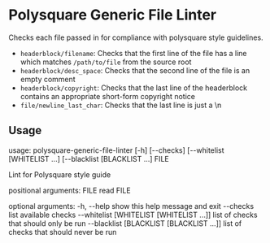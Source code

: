Polysquare Generic File Linter
==============================

Checks each file passed in for compliance with polysquare style guidelines.

* `headerblock/filename`: Checks that the first line of the file has a line
                          which matches `/path/to/file` from the source root
* `headerblock/desc_space`: Checks that the second line of the file is an
                            empty comment
* `headerblock/copyright`: Checks that the last line of the headerblock
                           contains an appropriate short-form copyright
                           notice
* `file/newline_last_char`: Checks that the last line is just a \n

Usage
-----

  usage: polysquare-generic-file-linter [-h] [--checks]
                                        [--whitelist [WHITELIST ...]
                                        [--blacklist [BLACKLIST ...]
                                        FILE

  Lint for Polysquare style guide

  positional arguments:
    FILE                  read FILE

  optional arguments:
    -h, --help            show this help message and exit
    --checks              list available checks
    --whitelist [WHITELIST [WHITELIST ...]]
                      list of checks that should only be run
    --blacklist [BLACKLIST [BLACKLIST ...]]
                      list of checks that should never be run